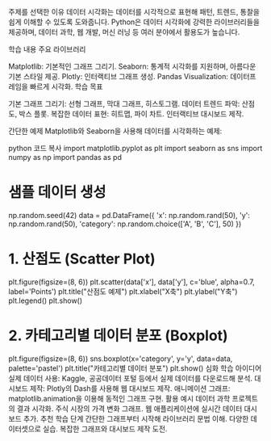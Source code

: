 주제를 선택한 이유
데이터 시각화는 데이터를 시각적으로 표현해 패턴, 트렌드, 통찰을 쉽게 이해할 수 있도록 도와줍니다. Python은 데이터 시각화에 강력한 라이브러리들을 제공하며, 데이터 과학, 웹 개발, 머신 러닝 등 여러 분야에서 활용도가 높습니다.

학습 내용
주요 라이브러리

Matplotlib: 기본적인 그래프 그리기.
Seaborn: 통계적 시각화를 지원하며, 아름다운 기본 스타일 제공.
Plotly: 인터랙티브 그래프 생성.
Pandas Visualization: 데이터프레임을 빠르게 시각화.
학습 목표

기본 그래프 그리기: 선형 그래프, 막대 그래프, 히스토그램.
데이터 트렌드 파악: 산점도, 박스 플롯.
복잡한 데이터 표현: 히트맵, 파이 차트.
인터랙티브 대시보드 제작.

간단한 예제
Matplotlib와 Seaborn을 사용해 데이터를 시각화하는 예제:

python
코드 복사
import matplotlib.pyplot as plt
import seaborn as sns
import numpy as np
import pandas as pd

# 샘플 데이터 생성
np.random.seed(42)
data = pd.DataFrame({
    'x': np.random.rand(50),
    'y': np.random.rand(50),
    'category': np.random.choice(['A', 'B', 'C'], 50)
})

# 1. 산점도 (Scatter Plot)
plt.figure(figsize=(8, 6))
plt.scatter(data['x'], data['y'], c='blue', alpha=0.7, label='Points')
plt.title("산점도 예제")
plt.xlabel("X축")
plt.ylabel("Y축")
plt.legend()
plt.show()

# 2. 카테고리별 데이터 분포 (Boxplot)
plt.figure(figsize=(8, 6))
sns.boxplot(x='category', y='y', data=data, palette='pastel')
plt.title("카테고리별 데이터 분포")
plt.show()
심화 학습 아이디어
실제 데이터 사용: Kaggle, 공공데이터 포털 등에서 실제 데이터를 다운로드해 분석.
대시보드 제작: Plotly의 Dash를 사용해 웹 대시보드 제작.
애니메이션 그래프: matplotlib.animation을 이용해 동적인 그래프 구현.
활용 예시
데이터 과학 프로젝트의 결과 시각화.
주식 시장의 가격 변화 그래프.
웹 애플리케이션에 실시간 데이터 대시보드 추가.
추천 학습 단계
간단한 그래프부터 시작해 라이브러리 문법 이해.
다양한 데이터셋으로 실습.
복잡한 그래프와 대시보드 제작 도전.
